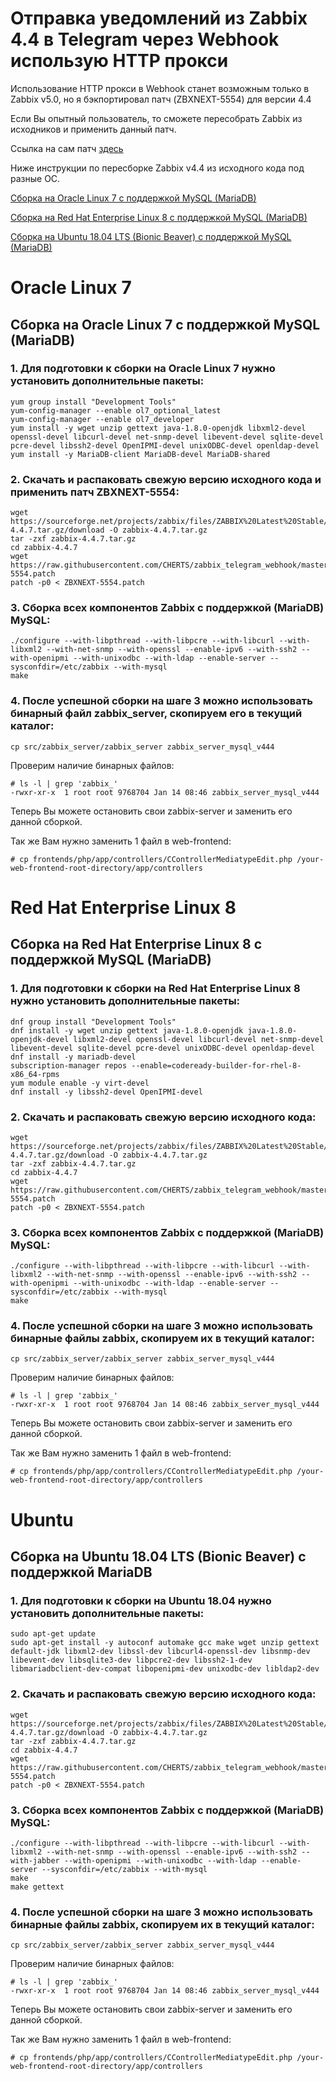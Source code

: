 # Отправка уведомлений из Zabbix 4.4 в Telegram через Webhook использую HTTP прокси

Использование HTTP прокси в Webhook станет возможным только в Zabbix v5.0, но я бэкпортировал патч (ZBXNEXT-5554) для версии 4.4

Если Вы опытный пользователь, то сможете пересобрать Zabbix из исходников и применить данный патч.

Сcылка на сам патч [здесь](https://github.com/CHERTS/zabbix_telegram_webhook/tree/master/patch)

Ниже инструкции по пересборке Zabbix v4.4 из исходного кода под разные ОС.

[Сборка на Oracle Linux 7 с поддержкой MySQL (MariaDB)](#oracle-linux-7)

[Сборка на Red Hat Enterprise Linux 8 с поддержкой MySQL (MariaDB)](#red-hat-enterprise-linux-8)

[Сборка на Ubuntu 18.04 LTS (Bionic Beaver) с поддержкой MySQL (MariaDB)](#ubuntu)

# Oracle Linux 7
## Сборка на Oracle Linux 7 с поддержкой MySQL (MariaDB)

### 1. Для подготовки к сборки на Oracle Linux 7 нужно установить дополнительные пакеты:

~~~~
yum group install "Development Tools"
yum-config-manager --enable ol7_optional_latest
yum-config-manager --enable ol7_developer
yum install -y wget unzip gettext java-1.8.0-openjdk libxml2-devel openssl-devel libcurl-devel net-snmp-devel libevent-devel sqlite-devel pcre-devel libssh2-devel OpenIPMI-devel unixODBC-devel openldap-devel
yum install -y MariaDB-client MariaDB-devel MariaDB-shared
~~~~

### 2. Скачать и распаковать свежую версию исходного кода и применить патч ZBXNEXT-5554:

~~~~
wget https://sourceforge.net/projects/zabbix/files/ZABBIX%20Latest%20Stable/4.4.7/zabbix-4.4.7.tar.gz/download -O zabbix-4.4.7.tar.gz
tar -zxf zabbix-4.4.7.tar.gz
cd zabbix-4.4.7
wget https://raw.githubusercontent.com/CHERTS/zabbix_telegram_webhook/master/patch/ZBXNEXT-5554.patch
patch -p0 < ZBXNEXT-5554.patch
~~~~

### 3. Сборка всех компонентов Zabbix с поддержкой (MariaDB) MySQL:

~~~~
./configure --with-libpthread --with-libpcre --with-libcurl --with-libxml2 --with-net-snmp --with-openssl --enable-ipv6 --with-ssh2 --with-openipmi --with-unixodbc --with-ldap --enable-server --sysconfdir=/etc/zabbix --with-mysql
make
~~~~

### 4. После успешной сборки на шаге 3 можно использовать бинарный файл zabbix_server, скопируем его в текущий каталог:

~~~~
cp src/zabbix_server/zabbix_server zabbix_server_mysql_v444
~~~~

Проверим наличие бинарных файлов:

~~~~
# ls -l | grep 'zabbix_'
-rwxr-xr-x  1 root root 9768704 Jan 14 08:46 zabbix_server_mysql_v444
~~~~

Теперь Вы можете остановить свои zabbix-server и заменить его данной сборкой.

Так же Вам нужно заменить 1 файл в web-frontend:
~~~~
# cp frontends/php/app/controllers/CControllerMediatypeEdit.php /your-web-frontend-root-directory/app/controllers
~~~~

# Red Hat Enterprise Linux 8
## Сборка на Red Hat Enterprise Linux 8 с поддержкой MySQL (MariaDB)

### 1. Для подготовки к сборки на Red Hat Enterprise Linux 8 нужно установить дополнительные пакеты:

~~~~
dnf group install "Development Tools"
dnf install -y wget unzip gettext java-1.8.0-openjdk java-1.8.0-openjdk-devel libxml2-devel openssl-devel libcurl-devel net-snmp-devel libevent-devel sqlite-devel pcre-devel unixODBC-devel openldap-devel
dnf install -y mariadb-devel
subscription-manager repos --enable=codeready-builder-for-rhel-8-x86_64-rpms 
yum module enable -y virt-devel 
dnf install -y libssh2-devel OpenIPMI-devel
~~~~

### 2. Скачать и распаковать свежую версию исходного кода:

~~~~
wget https://sourceforge.net/projects/zabbix/files/ZABBIX%20Latest%20Stable/4.4.7/zabbix-4.4.7.tar.gz/download -O zabbix-4.4.7.tar.gz
tar -zxf zabbix-4.4.7.tar.gz
cd zabbix-4.4.7
wget https://raw.githubusercontent.com/CHERTS/zabbix_telegram_webhook/master/patch/ZBXNEXT-5554.patch
patch -p0 < ZBXNEXT-5554.patch
~~~~

### 3. Сборка всех компонентов Zabbix с поддержкой (MariaDB) MySQL:

~~~~
./configure --with-libpthread --with-libpcre --with-libcurl --with-libxml2 --with-net-snmp --with-openssl --enable-ipv6 --with-ssh2 --with-openipmi --with-unixodbc --with-ldap --enable-server --sysconfdir=/etc/zabbix --with-mysql
make
~~~~

### 4. После успешной сборки на шаге 3 можно использовать бинарные файлы zabbix, скопируем их в текущий каталог:

~~~~
cp src/zabbix_server/zabbix_server zabbix_server_mysql_v444
~~~~

Проверим наличие бинарных файлов:

~~~~
# ls -l | grep 'zabbix_'
-rwxr-xr-x  1 root root 9768704 Jan 14 08:46 zabbix_server_mysql_v444
~~~~

Теперь Вы можете остановить свои zabbix-server и заменить его данной сборкой.

Так же Вам нужно заменить 1 файл в web-frontend:
~~~~
# cp frontends/php/app/controllers/CControllerMediatypeEdit.php /your-web-frontend-root-directory/app/controllers
~~~~

# Ubuntu
## Сборка на Ubuntu 18.04 LTS (Bionic Beaver) с поддержкой MariaDB

### 1. Для подготовки к сборки на Ubuntu 18.04 нужно установить дополнительные пакеты:

~~~~
sudo apt-get update
sudo apt-get install -y autoconf automake gcc make wget unzip gettext default-jdk libxml2-dev libssl-dev libcurl4-openssl-dev libsnmp-dev libevent-dev libsqlite3-dev libpcre2-dev libssh2-1-dev libmariadbclient-dev-compat libopenipmi-dev unixodbc-dev libldap2-dev
~~~~

### 2. Скачать и распаковать свежую версию исходного кода:

~~~~
wget https://sourceforge.net/projects/zabbix/files/ZABBIX%20Latest%20Stable/4.4.7/zabbix-4.4.7.tar.gz/download -O zabbix-4.4.7.tar.gz
tar -zxf zabbix-4.4.7.tar.gz
cd zabbix-4.4.7
wget https://raw.githubusercontent.com/CHERTS/zabbix_telegram_webhook/master/patch/ZBXNEXT-5554.patch
patch -p0 < ZBXNEXT-5554.patch
~~~~

### 3. Сборка всех компонентов Zabbix с поддержкой (MariaDB) MySQL:

~~~~
./configure --with-libpthread --with-libpcre --with-libcurl --with-libxml2 --with-net-snmp --with-openssl --enable-ipv6 --with-ssh2 --with-jabber --with-openipmi --with-unixodbc --with-ldap --enable-server --sysconfdir=/etc/zabbix --with-mysql
make
make gettext
~~~~

### 4. После успешной сборки на шаге 3 можно использовать бинарные файлы zabbix, скопируем их в текущий каталог:

~~~~
cp src/zabbix_server/zabbix_server zabbix_server_mysql_v444
~~~~

Проверим наличие бинарных файлов:

~~~~
# ls -l | grep 'zabbix_'
-rwxr-xr-x  1 root root 9768704 Jan 14 08:46 zabbix_server_mysql_v444
~~~~

Теперь Вы можете остановить свои zabbix-server и заменить его данной сборкой.

Так же Вам нужно заменить 1 файл в web-frontend:
~~~~
# cp frontends/php/app/controllers/CControllerMediatypeEdit.php /your-web-frontend-root-directory/app/controllers
~~~~
